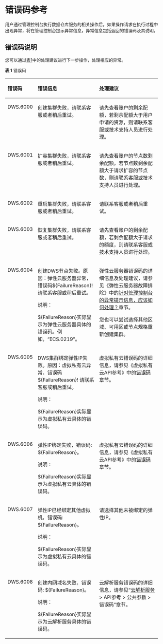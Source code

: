 # 错误码参考<a name="dws_01_0068"></a>

用户通过管理控制台执行数据仓库服务的相关操作后，如果操作请求在执行过程中出现异常，将在管理控制台提示异常信息，异常信息包括返回的错误码及其说明。

## 错误码说明<a name="section372646321946"></a>

您可以通过[表1](#table65737292)中的处理建议进行下一步操作，处理相应的异常。

**表 1**  错误码

<a name="table65737292"></a>
<table><thead align="left"><tr id="row27077540"><th class="cellrowborder" valign="top" width="13.321332133213323%" id="mcps1.2.4.1.1"><p id="p45797138"><a name="p45797138"></a><a name="p45797138"></a><strong id="b3956735895621"><a name="b3956735895621"></a><a name="b3956735895621"></a>错误码</strong></p>
</th>
<th class="cellrowborder" valign="top" width="41.75417541754175%" id="mcps1.2.4.1.2"><p id="p28644761"><a name="p28644761"></a><a name="p28644761"></a><strong id="b5083942495621"><a name="b5083942495621"></a><a name="b5083942495621"></a>错误信息</strong></p>
</th>
<th class="cellrowborder" valign="top" width="44.92449244924492%" id="mcps1.2.4.1.3"><p id="p25221318211340"><a name="p25221318211340"></a><a name="p25221318211340"></a><strong id="b2435266695621"><a name="b2435266695621"></a><a name="b2435266695621"></a>处理建议</strong></p>
</th>
</tr>
</thead>
<tbody><tr id="row38524289"><td class="cellrowborder" valign="top" width="13.321332133213323%" headers="mcps1.2.4.1.1 "><p id="p33459681"><a name="p33459681"></a><a name="p33459681"></a>DWS.6000</p>
</td>
<td class="cellrowborder" valign="top" width="41.75417541754175%" headers="mcps1.2.4.1.2 "><p id="p15876907"><a name="p15876907"></a><a name="p15876907"></a>创建集群失败，请联系<span id="text783317302272"><a name="text783317302272"></a><a name="text783317302272"></a>客服</span>或者稍后重试。</p>
</td>
<td class="cellrowborder" valign="top" width="44.92449244924492%" headers="mcps1.2.4.1.3 "><p id="p10440458211340"><a name="p10440458211340"></a><a name="p10440458211340"></a>请先查看账户的剩余配额，若剩余配额大于用户申请的资源，则请联系<span id="text16445133544318"><a name="text16445133544318"></a><a name="text16445133544318"></a>客服</span>或技术支持人员进行处理。</p>
</td>
</tr>
<tr id="row14499481"><td class="cellrowborder" valign="top" width="13.321332133213323%" headers="mcps1.2.4.1.1 "><p id="p33607346"><a name="p33607346"></a><a name="p33607346"></a>DWS.6001</p>
</td>
<td class="cellrowborder" valign="top" width="41.75417541754175%" headers="mcps1.2.4.1.2 "><p id="p57263848211628"><a name="p57263848211628"></a><a name="p57263848211628"></a>扩容集群失败，请联系<span id="text102951333172717"><a name="text102951333172717"></a><a name="text102951333172717"></a>客服</span>或者稍后重试。</p>
</td>
<td class="cellrowborder" valign="top" width="44.92449244924492%" headers="mcps1.2.4.1.3 "><p id="p20380581211340"><a name="p20380581211340"></a><a name="p20380581211340"></a>请先查看账户的节点数剩余配额，若节点数剩余配额大于请求扩容的节点数，则请联系<span id="text12831186184518"><a name="text12831186184518"></a><a name="text12831186184518"></a>客服</span>或技术支持人员进行处理。</p>
</td>
</tr>
<tr id="row3989940"><td class="cellrowborder" valign="top" width="13.321332133213323%" headers="mcps1.2.4.1.1 "><p id="p54749715"><a name="p54749715"></a><a name="p54749715"></a>DWS.6002</p>
</td>
<td class="cellrowborder" valign="top" width="41.75417541754175%" headers="mcps1.2.4.1.2 "><p id="p5749380121175"><a name="p5749380121175"></a><a name="p5749380121175"></a>重启集群失败，请联系<span id="text777910350274"><a name="text777910350274"></a><a name="text777910350274"></a>客服</span>或者稍后重试。</p>
</td>
<td class="cellrowborder" valign="top" width="44.92449244924492%" headers="mcps1.2.4.1.3 "><p id="p30870268211340"><a name="p30870268211340"></a><a name="p30870268211340"></a>请联系<span id="text118931719769"><a name="text118931719769"></a><a name="text118931719769"></a>客服</span>或者稍后重试。</p>
</td>
</tr>
<tr id="row13553869"><td class="cellrowborder" valign="top" width="13.321332133213323%" headers="mcps1.2.4.1.1 "><p id="p24121565"><a name="p24121565"></a><a name="p24121565"></a>DWS.6003</p>
</td>
<td class="cellrowborder" valign="top" width="41.75417541754175%" headers="mcps1.2.4.1.2 "><p id="p6446166821176"><a name="p6446166821176"></a><a name="p6446166821176"></a>恢复集群失败，请联系<span id="text1344613384274"><a name="text1344613384274"></a><a name="text1344613384274"></a>客服</span>或者稍后重试。</p>
</td>
<td class="cellrowborder" valign="top" width="44.92449244924492%" headers="mcps1.2.4.1.3 "><p id="p11191896211340"><a name="p11191896211340"></a><a name="p11191896211340"></a>请先查看账户的剩余配额，若剩余配额大于请求的额度，则请联系<span id="text17595111124510"><a name="text17595111124510"></a><a name="text17595111124510"></a>客服</span>或技术支持人员进行处理。</p>
</td>
</tr>
<tr id="row10514501164329"><td class="cellrowborder" valign="top" width="13.321332133213323%" headers="mcps1.2.4.1.1 "><p id="p37262524164333"><a name="p37262524164333"></a><a name="p37262524164333"></a>DWS.6004</p>
</td>
<td class="cellrowborder" valign="top" width="41.75417541754175%" headers="mcps1.2.4.1.2 "><p id="p401076921179"><a name="p401076921179"></a><a name="p401076921179"></a>创建DWS节点失败。原因：弹性云服务器异常，错误码${FailureReason}! 请联系<span id="text549814616271"><a name="text549814616271"></a><a name="text549814616271"></a>客服</span>或稍后重试。</p>
<div class="note" id="note3673743522248"><a name="note3673743522248"></a><a name="note3673743522248"></a><span class="notetitle"> 说明： </span><div class="notebody"><p id="p676147422248"><a name="p676147422248"></a><a name="p676147422248"></a>${FailureReason}实际显示为弹性云服务器具体的错误码。例如，<span class="parmvalue" id="parmvalue5188322622248"><a name="parmvalue5188322622248"></a><a name="parmvalue5188322622248"></a>“ECS.0219”</span>。</p>
</div></div>
</td>
<td class="cellrowborder" valign="top" width="44.92449244924492%" headers="mcps1.2.4.1.3 "><p id="p771117495226"><a name="p771117495226"></a><a name="p771117495226"></a>弹性云服务器错误码的详细信息及处理建议，请参见《弹性云服务器故障排除》中的<a href="https://support.huaweicloud.com/ecs_faq/zh-cn_topic_0032398121.html" target="_blank" rel="noopener noreferrer">针对管理控制台的异常提示信息，应该如何处理？</a>章节。</p>
<p id="p112211612174718"><a name="p112211612174718"></a><a name="p112211612174718"></a>您也可以尝试选择其他区域、可用区或节点规格重新创建集群。</p>
</td>
</tr>
<tr id="row60662409212011"><td class="cellrowborder" valign="top" width="13.321332133213323%" headers="mcps1.2.4.1.1 "><p id="p11717962212011"><a name="p11717962212011"></a><a name="p11717962212011"></a>DWS.6005</p>
</td>
<td class="cellrowborder" valign="top" width="41.75417541754175%" headers="mcps1.2.4.1.2 "><p id="p61554770212011"><a name="p61554770212011"></a><a name="p61554770212011"></a>DWS集群绑定弹性IP失败。原因：虚拟私有云异常，错误码${FailureReason}! 请联系<span id="text7996204912714"><a name="text7996204912714"></a><a name="text7996204912714"></a>客服</span>或稍后重试。</p>
<div class="note" id="note6046368022253"><a name="note6046368022253"></a><a name="note6046368022253"></a><span class="notetitle"> 说明： </span><div class="notebody"><p id="p2650582222253"><a name="p2650582222253"></a><a name="p2650582222253"></a>${FailureReason}实际显示为虚拟私有云具体的错误码。</p>
</div></div>
</td>
<td class="cellrowborder" valign="top" width="44.92449244924492%" headers="mcps1.2.4.1.3 "><p id="p129873372256"><a name="p129873372256"></a><a name="p129873372256"></a>虚拟私有云错误码的详细信息，请参见《虚拟私有云API参考》中的<a href="https://support.huaweicloud.com/api-vpc/vpc_api_0003.html" target="_blank" rel="noopener noreferrer">错误码</a>章节。</p>
</td>
</tr>
<tr id="row28587282153318"><td class="cellrowborder" valign="top" width="13.321332133213323%" headers="mcps1.2.4.1.1 "><p id="p33868467153318"><a name="p33868467153318"></a><a name="p33868467153318"></a>DWS.6006</p>
</td>
<td class="cellrowborder" valign="top" width="41.75417541754175%" headers="mcps1.2.4.1.2 "><p id="p58991301153318"><a name="p58991301153318"></a><a name="p58991301153318"></a>弹性IP绑定失败，错误码: ${FailureReason}。</p>
<div class="note" id="note35211281168"><a name="note35211281168"></a><a name="note35211281168"></a><span class="notetitle"> 说明： </span><div class="notebody"><p id="p1954928111620"><a name="p1954928111620"></a><a name="p1954928111620"></a>${FailureReason}实际显示为虚拟私有云具体的错误码。</p>
</div></div>
</td>
<td class="cellrowborder" valign="top" width="44.92449244924492%" headers="mcps1.2.4.1.3 "><p id="p9511142417289"><a name="p9511142417289"></a><a name="p9511142417289"></a>虚拟私有云错误码的详细信息，请参见《虚拟私有云API参考》中的<a href="https://support.huaweicloud.com/api-vpc/vpc_api_0003.html" target="_blank" rel="noopener noreferrer">错误码</a>章节。</p>
</td>
</tr>
<tr id="row63630986153323"><td class="cellrowborder" valign="top" width="13.321332133213323%" headers="mcps1.2.4.1.1 "><p id="p53836230153323"><a name="p53836230153323"></a><a name="p53836230153323"></a>DWS.6007</p>
</td>
<td class="cellrowborder" valign="top" width="41.75417541754175%" headers="mcps1.2.4.1.2 "><p id="p65767334153323"><a name="p65767334153323"></a><a name="p65767334153323"></a>弹性IP已经绑定其他虚拟机，错误码: ${FailureReason}。</p>
<div class="note" id="note45361831101619"><a name="note45361831101619"></a><a name="note45361831101619"></a><span class="notetitle"> 说明： </span><div class="notebody"><p id="p453911310163"><a name="p453911310163"></a><a name="p453911310163"></a>${FailureReason}实际显示为虚拟私有云具体的错误码。</p>
</div></div>
</td>
<td class="cellrowborder" valign="top" width="44.92449244924492%" headers="mcps1.2.4.1.3 "><p id="p14462105719130"><a name="p14462105719130"></a><a name="p14462105719130"></a>请选择其他未被绑定的弹性IP。</p>
</td>
</tr>
<tr id="row9357894153328"><td class="cellrowborder" valign="top" width="13.321332133213323%" headers="mcps1.2.4.1.1 "><p id="p19791911153328"><a name="p19791911153328"></a><a name="p19791911153328"></a>DWS.6008</p>
</td>
<td class="cellrowborder" valign="top" width="41.75417541754175%" headers="mcps1.2.4.1.2 "><p id="p59640953153328"><a name="p59640953153328"></a><a name="p59640953153328"></a>创建内网域名失败，错误码: ${FailureReason}。</p>
<div class="note" id="note1937621171514"><a name="note1937621171514"></a><a name="note1937621171514"></a><span class="notetitle"> 说明： </span><div class="notebody"><p id="p1293802161520"><a name="p1293802161520"></a><a name="p1293802161520"></a>${FailureReason}实际显示为云解析服务具体的错误码。</p>
</div></div>
</td>
<td class="cellrowborder" valign="top" width="44.92449244924492%" headers="mcps1.2.4.1.3 "><p id="p17246115311518"><a name="p17246115311518"></a><a name="p17246115311518"></a>云解析服务错误码的详细信息，请参见“<a href="https://support.huaweicloud.com/dns/index.html" target="_blank" rel="noopener noreferrer">云解析服务</a> &gt; API参考 &gt; 公共参数 &gt; 错误码”章节。</p>
</td>
</tr>
</tbody>
</table>

